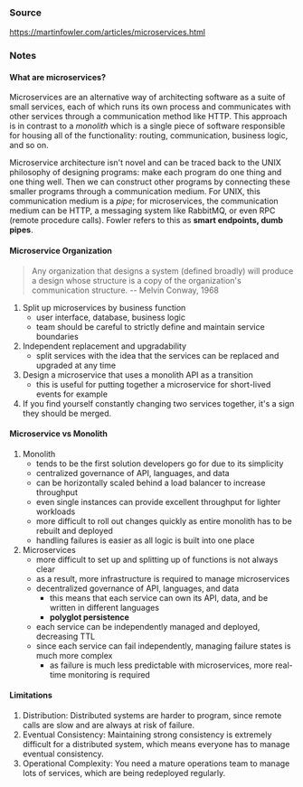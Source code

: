 ### Source

https://martinfowler.com/articles/microservices.html

### Notes

#### What are microservices?

Microservices are an alternative way of architecting software as a suite of small services, each of which runs its own process and communicates with other services through a communication method like HTTP. This approach is in contrast to a _monolith_ which is a single piece of software responsible for housing all of the functionality: routing, communication, business logic, and so on.

Microservice architecture isn't novel and can be traced back to the UNIX philosophy of designing programs: make each program do one thing and one thing well. Then we can construct other programs by connecting these smaller programs through a communication medium. For UNIX, this communication medium is a _pipe_; for microservices, the communication medium can be HTTP, a messaging system like RabbitMQ, or even RPC (remote procedure calls). Fowler refers to this as __smart endpoints, dumb pipes__.

#### Microservice Organization

> Any organization that designs a system (defined broadly) will produce a design whose structure is a copy of the organization's communication structure. -- Melvin Conway, 1968

1. Split up microservices by business function
    - user interface, database, business logic
    - team should be careful to strictly define and maintain service boundaries
2. Independent replacement and upgradability
    - split services with the idea that the services can be replaced and upgraded at any time
3. Design a microservice that uses a monolith API as a transition
    - this is useful for putting together a microservice for short-lived events for example
4. If you find yourself constantly changing two services together, it's a sign they should be merged.

#### Microservice vs Monolith

1. Monolith
    - tends to be the first solution developers go for due to its simplicity
    - centralized governance of API, languages, and data
    - can be horizontally scaled behind a load balancer to increase throughput
    - even single instances can provide excellent throughput for lighter workloads
    - more difficult to roll out changes quickly as entire monolith has to be rebuilt and deployed
    - handling failures is easier as all logic is built into one place
2. Microservices
    - more difficult to set up and splitting up of functions is not always clear
    - as a result, more infrastructure is required to manage microservices
    - decentralized governance of API, languages, and data
        - this means that each service can own its API, data, and be written in different languages
        - __polyglot persistence__
    - each service can be independently managed and deployed, decreasing TTL
    - since each service can fail independently, managing failure states is much more complex
        - as failure is much less predictable with microservices, more real-time monitoring is required

#### Limitations

1. Distribution: Distributed systems are harder to program, since remote calls are slow and are always at risk of failure.
2. Eventual Consistency: Maintaining strong consistency is extremely difficult for a distributed system, which means everyone has to manage eventual consistency.
3. Operational Complexity: You need a mature operations team to manage lots of services, which are being redeployed regularly.